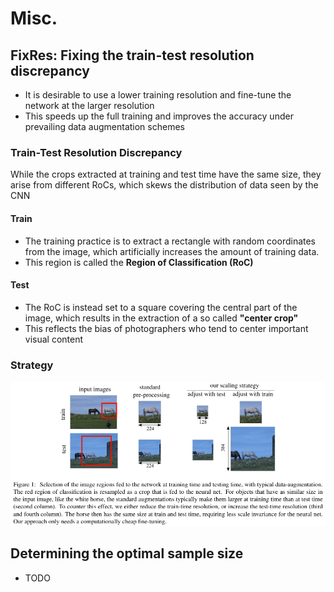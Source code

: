 # Misc.

## FixRes: Fixing the train-test resolution discrepancy

- It is desirable to use a lower training resolution and fine-tune the network at the larger resolution
- This speeds up the full training and improves the accuracy under prevailing data augmentation schemes

### Train-Test Resolution Discrepancy

While the crops extracted at training and test time have the same size, they arise from different RoCs, which skews the distribution of data seen by the CNN

#### Train

- The training practice is to extract a rectangle with random coordinates from the image, which artificially increases the amount of training data. 
- This region is called the **Region of Classification (RoC)**

#### Test

- The RoC is instead set to a square covering the central part of the image, which results in the extraction of a so called **"center crop"**
- This reflects the bias of photographers who tend to center important visual content

### Strategy

![fixres](./media/fixres.png)

## Determining the optimal sample size

- TODO